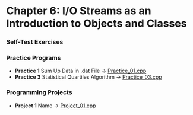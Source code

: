 # Chapter 6: I/O Streams as an Introduction to Objects and Classes

### Self-Test Exercises

### Practice Programs
- **Practice 1** Sum Up Data in .dat File → [Practice_01.cpp](Practice_01.cpp)
- **Practice 3** Statistical Quartiles Algorithm → [Practice_03.cpp](Practice_03.cpp)

### Programming Projects
- **Project 1** Name → [Project_01.cpp](Project_01.cpp)
